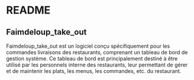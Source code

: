 # README

## Faimdeloup_take_out 
Faimdeloup_take_out est un logiciel conçu spécifiquement pour les commandes livraisons des restaurants, comprenant un tableau de bord de gestion système. Ce tableau de bord est principalement destiné à être utilisé par les personnels interne des restaurants, leur permettant de gérer et de maintenir les plats, les menus, les commandes, etc. du restaurant.
